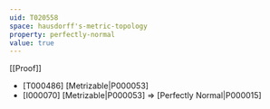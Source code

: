 ```yaml
---
uid: T020558
space: hausdorff's-metric-topology
property: perfectly-normal
value: true
---
```

[[Proof]]

* [T000486] [Metrizable|P000053]
* [I000070] [Metrizable|P000053] => [Perfectly Normal|P000015]

